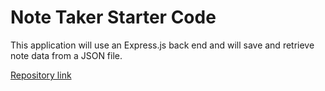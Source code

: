 # Note Taker Starter Code

 This application will use an Express.js back end and will save and retrieve note data from a JSON file.
 
 [Repository link](https://github.com/InaWise/11.-Express.js-Challenge-Note-Taker)
